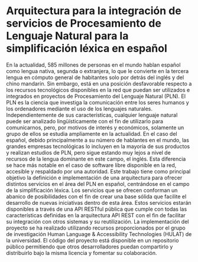 # Arquitectura para la integración de servicios de Procesamiento de Lenguaje Natural para la simplificación léxica en español

En la actualidad, 585 millones de personas en el mundo hablan español como lengua nativa, segunda o extranjera, lo que le convierte en la tercera lengua en cómputo general de habitantes solo por detrás del inglés y del chino mandarín. Sin embargo, está en una posición desfavorable respecto a los recursos tecnológicos disponibles en la red que puedan ser utilizados e integrados en proyectos de Procesamiento del Lenguaje Natural (PLN).
El PLN es la ciencia que investiga la comunicación entre los seres humanos y los ordenadores mediante el uso de los lenguajes naturales. Independientemente de sus características, cualquier lenguaje natural puede ser analizado lingüísticamente con el fin de utilizarlo para comunicarnos, pero, por motivos de interés y económicos, solamente un grupo de ellos se estudia ampliamente en la actualidad. En el caso del español, debido principalmente a su número de hablantes en el mundo, las grandes empresas tecnológicas lo incluyen en la mayoría de sus productos y realizan estudios de PLN, pero sigue estando muy lejos a nivel de recursos de la lengua dominante en este campo, el inglés. Esta diferencia se hace más notable en el caso de software libre disponible en la red, accesible y respaldado por una autoridad. 
Este trabajo tiene como principal objetivo la definición e implementación de una arquitectura para ofrecer distintos servicios en el área del PLN en español, centrándose en el campo de la simplificación léxica. Los servicios que se ofrecen conforman un abanico de posibilidades con el fin de crear una base sólida que facilite el desarrollo de nuevas iniciativas dentro de esta área. Estos servicios estarán disponibles a través de una API RESTful pública que cumple con todas las características definidas en la arquitectura API REST con el fin de facilitar su integración con otros sistemas y su reutilización.
La implementación del proyecto se ha realizado utilizando recursos proporcionados por el grupo de investigación Human Language & Accessibility Technologies (HULAT) de la universidad. El código del proyecto está disponible en un repositorio público permitiendo que otros desarrolladores puedan compartirlo y distribuirlo bajo la misma licencia y fomentar su colaboración.
